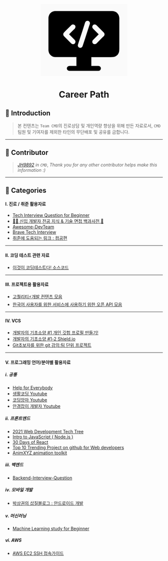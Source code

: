 <p align="center">
  <img src="https://github.com/Team-CMD/CareerPath/blob/main/Assets/img/title.PNG"/>
</p>
<h1 align="center">Career Path</h1>

## 📒 Introduction
> 본 컨텐츠는 `Team CMD`의 진로상담 및 개인역량 향상을 위해 만든 자료로서, `CMD`팀원 및 기여자를 제외한 타인의 무단배포 및  공유를 금합니다.
___  
## 📔 Contributor 
> *[JH9892](https://github.com/JH9892) in `CMD`*, 
> *Thank you for any other contributor helps make this information :)*
___  
## 📕 Categories
#### Ⅰ. 진로 / 취준 활용자료
- [Tech Interview Question for Beginner](https://github.com/JaeYeopHan/Interview_Question_for_Beginner)
- [👶🏻 신입 개발자 전공 지식 & 기술 면접 백과사전 📖](https://github.com/gyoogle/tech-interview-for-developer)
- [Awesome-DevTeam](https://github.com/leehosung/awesome-devteam)
- [Brave Tech Interview](https://github.com/brave-people/brave-tech-interview)
- [취준에 도움되는 링크 : 컴공편](https://velog.io/@woo0_hooo/%EC%BB%B4%EA%B3%B5-%EC%B7%A8%EC%A4%80%EC%83%9D%EC%97%90%EA%B2%8C-%EC%9C%A0%EC%9A%A9%ED%95%9C-%EB%A7%81%ED%81%AC%EB%93%A4-%EC%A0%95%EB%A6%AC?fbclid=IwAR339EMi0oyEgvOsWfGWRiZBYYDQj7WgivzZ4fD36g1VGSOvIencaqfsamM)
___ 
#### Ⅱ. 코딩 테스트 관련 자료
- [이것이 코딩테스트다! 소스코드](https://github.com/ndb796/python-for-coding-test)
___ 
#### Ⅲ. 프로젝트용 활용자료
- [고퀄리티⚡개발 컨텐츠 모음](https://github.com/Integerous/goQuality-dev-contents)
- [한국어 사용자를 위한 서비스에 사용하기 위한 오픈 API 모음](https://github.com/dl0312/open-apis-korea)
___ 
#### Ⅳ. VCS
- [개발자의 기초소양 #1 개인 깃헙 프로필 만들기!](https://zzsza.github.io/development/2020/07/10/make-github-profile-readme/)
- [개발자의 기초소양 #1-2 Shield.io](https://shields.io/)
- [Git초보자를 위한 git 강의:팀 단위 프로젝트](https://youtu.be/FmsshPRJotE)
___ 
#### Ⅴ. 프로그래밍 언어/분야별 활용자료
##### ⅰ. 공통
- [Help for Everybody](https://github.com/ljh0326/helpForEverybody)
- [생활코딩 Youtube](https://www.youtube.com/channel/UCvc8kv-i5fvFTJBFAk6n1SA)
- [코딩앙마 Youtube](https://www.youtube.com/channel/UCxft4RZ8lrK_BdPNz8NOP7Q)
- [안경잡이 개발자 Youtube](https://www.youtube.com/channel/UChflhu32f5EUHlY7_SetNWw)
##### ⅱ. 프론트엔드
- [2021 Web Development Tech Tree](https://youtu.be/kjSZ7JKVdbQ)
- [Intro to JavaScript ( Node.js )](https://github.com/microsoft/beginners-intro-javascript-node)
- [30 Days of React](https://github.com/Asabeneh/30-Days-Of-React)
- [Top 10 Trending Project on github for Web developers](https://dev.to/iainfreestone/10-trending-projects-on-github-for-web-developers-22nd-january-2021-50hk?utm_source=dormosheio&utm_campaign=dormosheio&fbclid=IwAR2aiO35MnwrS0IVHvnSBL6OPqzT89K6P3VLhzAL0Q06JKLV1EotK_pxw0o)
- [AnimXYZ animation toolkit](https://animxyz.com/?fbclid=IwAR1SqSkhvMcBpYI5WeGxgxtDG9CtQKN7D7Bn7J7K4IvxRkFEMr35S8nT2FE)
##### ⅲ. 백엔드
- [Backend-Interview-Question](https://github.com/ksundong/backend-interview-question)
##### ⅳ. 모바일 개발
- [박상권의 삽질블로그 : 안드로이드 개발](https://medium.com/%EB%B0%95%EC%83%81%EA%B6%8C%EC%9D%98-%EC%82%BD%EC%A7%88%EB%B8%94%EB%A1%9C%EA%B7%B8)
##### ⅴ. 머신러닝
- [Machine Learning study for Beginner](https://github.com/teddylee777/machine-learning)
##### ⅵ. AWS
- [AWS EC2 SSH 접속가이드](https://youtu.be/oMVfhT_xlzk)

